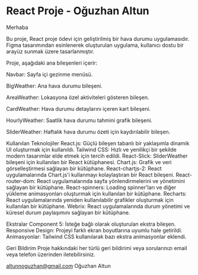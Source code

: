 # React Proje - Oğuzhan Altun

Merhaba

Bu proje, React proje ödevi için geliştirilmiş bir hava durumu uygulamasıdır. Figma tasarımından esinlenerek oluşturulan uygulama, kullanıcı dostu bir arayüz sunmak üzere tasarlanmıştır.

Proje, aşağıdaki ana bileşenleri içerir:

Navbar: Sayfa içi gezinme menüsü.

BigWeather: Ana hava durumu bileşeni.

AreaWeather: Lokasyona özel aktiviteleri gösteren bileşen.

CardWeather: Hava durumu detaylarını içeren kart bileşeni.

HourlyWeather: Saatlik hava durumu tahmini grafik bileşeni.

SliderWeather: Haftalık hava durumu özeti için kaydırılabilir bileşen.

Kullanılan Teknolojiler
React.js: Güçlü bileşen tabanlı bir yaklaşımla dinamik UI oluşturmak için kullanıldı.
Tailwind CSS: Hızlı ve yenilikçi bir şekilde modern tasarımlar elde etmek için tercih edildi.
React-Slick: SliderWeather bileşeni için kullanılan bir React kütüphanesi.
Chart.js: Grafik ve veri görselleştirmesi sağlayan bir kütüphane.
React-chartjs-2: React uygulamalarında Chart.js'i kullanmayı kolaylaştıran bir React bileşeni.
React-router-dom: React uygulamalarında sayfa yönlendirmelerini ve yönetimini sağlayan bir kütüphane.
React-spinners: Loading spinner'ları ve diğer yükleme animasyonları oluşturmak için kullanılan bir kütüphane.
Recharts: React uygulamalarında yeniden kullanılabilir grafikler oluşturmak için kullanılan bir kütüphane.
Webrix: React uygulamalarında durum yönetimi ve küresel durum paylaşımını sağlayan bir kütüphane.

Ekstralar
Component 5: İsteğe bağlı olarak oluşturulan ekstra bileşen.
Responsive Design: Projeyi farklı ekran boyutlarına uyumlu hale getirildi.
Animasyonlar: Tailwind CSS kullanılarak bazı ekstra animasyonlar eklendi.

Geri Bildirim
Proje hakkındaki her türlü geri bildirimi veya sorularınızı email veya telefon üzerinden iletebilirsiniz.

altunnoguzhan@gmail.com
Oğuzhan Altun
